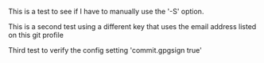 This is a test to see if I have to manually use the '-S' option.

This is a second test using a different key that uses the email address listed on this git profile

Third test to verify the config setting 'commit.gpgsign true'

